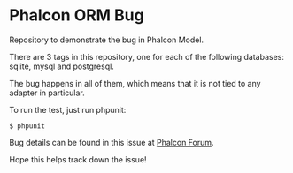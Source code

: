 Phalcon ORM Bug
=================

Repository to demonstrate the bug in Phalcon Model.

There are 3 tags in this repository, one for each of the following databases: sqlite, mysql and postgresql.

The bug happens in all of them, which means that it is not tied to any adapter in particular.

To run the test, just run phpunit:

```
$ phpunit
```

Bug details can be found in this issue at [Phalcon Forum](http://forum.phalconphp.com/discussion/1619/invalid-model-relation).

Hope this helps track down the issue!

